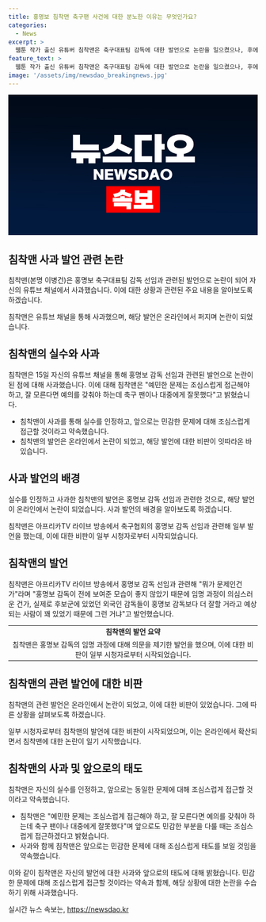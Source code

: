 ```yaml
---
title: 홍명보 침착맨 축구팬 사건에 대한 분노한 이유는 무엇인가요?
categories:
  - News
excerpt: >
  웹툰 작가 출신 유튜버 침착맨은 축구대표팀 감독에 대한 발언으로 논란을 일으켰으나, 후에 사과했다. 침착맨은 홍명보 감독 선임 과정을 비판하며 절차의 중요성을 부인했고, 이로 인해 온라인에서 비난을 받았다. 그러나 후에 민감한 문제는 조심스럽게 다뤄야 한다며 사과하고 조심할 것을 약속했다. (정리글)
feature_text: >
  웹툰 작가 출신 유튜버 침착맨은 축구대표팀 감독에 대한 발언으로 논란을 일으켰으나, 후에 사과했다. 침착맨은 홍명보 감독 선임 과정을 비판하며 절차의 중요성을 부인했고, 이로 인해 온라인에서 비난을 받았다. 그러나 후에 민감한 문제는 조심스럽게 다뤄야 한다며 사과하고 조심할 것을 약속했다. (정리글)
image: '/assets/img/newsdao_breakingnews.jpg'
---
```


<p><img src="/assets/img/newsdao_breakingnews.jpg" alt="firstkoreanews 속보" /></p>

<h2 data-ke-size="size26">침착맨 사과 발언 관련 논란</h2>

<p>침착맨(본명 이병건)은 홍명보 축구대표팀 감독 선임과 관련된 발언으로 논란이 되어 자신의 유튜브 채널에서 사과했습니다. 이에 대한 상황과 관련된 주요 내용을 알아보도록 하겠습니다.</p>

<p data-ke-size="size16">침착맨은 유튜브 채널을 통해 사과했으며, 해당 발언은 온라인에서 퍼지며 논란이 되었습니다.</p>

<h2 data-ke-size="size24">침착맨의 실수와 사과</h2>

<p>침착맨은 15일 자신의 유튜브 채널을 통해 홍명보 감독 선임과 관련된 발언으로 논란이 된 점에 대해 사과했습니다. 이에 대해 침착맨은 "예민한 문제는 조심스럽게 접근해야 하고, 잘 모른다면 예의를 갖춰야 하는데 축구 팬이나 대중에게 잘못했다"고 밝혔습니다.</p>

<ul>
  <li>침착맨이 사과를 통해 실수를 인정하고, 앞으로는 민감한 문제에 대해 조심스럽게 접근할 것이라고 약속했습니다.</li>
  <li>침착맨의 발언은 온라인에서 논란이 되었고, 해당 발언에 대한 비판이 잇따라온 바 있습니다.</li>
</ul>

<h2 data-ke-size="size24">사과 발언의 배경</h2>

<p>실수를 인정하고 사과한 침착맨의 발언은 홍명보 감독 선임과 관련한 것으로, 해당 발언이 온라인에서 논란이 되었습니다. 사과 발언의 배경을 알아보도록 하겠습니다.</p>

<p data-ke-size="size16">침착맨은 아프리카TV 라이브 방송에서 축구협회의 홍명보 감독 선임과 관련해 일부 발언을 했는데, 이에 대한 비판이 일부 시청자로부터 시작되었습니다.</p>

<h2 data-ke-size="size24">침착맨의 발언</h2>

<p>침착맨은 아프리카TV 라이브 방송에서 홍명보 감독 선임과 관련해 "뭐가 문제인건가"라며 "홍명보 감독이 전에 보여준 모습이 좋지 않았기 때문에 임명 과정이 의심스러운 건가, 실제로 후보군에 있었던 외국인 감독들이 홍명보 감독보다 더 잘할 거라고 예상되는 사람이 꽤 있었기 때문에 그런 거냐"고 발언했습니다.</p>

<table>
  <tr>
    <td style="text-align: center; height: 17px;"><b>침착맨의 발언 요약</b></td>
  </tr>
  <tr>
    <td style="text-align: center; height: 17px;">침착맨은 홍명보 감독의 임명 과정에 대해 의문을 제기한 발언을 했으며, 이에 대한 비판이 일부 시청자로부터 시작되었습니다.</td>
  </tr>
</table>

<h2 data-ke-size="size24">침착맨의 관련 발언에 대한 비판</h2>

<p>침착맨의 관련 발언은 온라인에서 논란이 되었고, 이에 대한 비판이 있었습니다. 그에 따른 상황을 살펴보도록 하겠습니다.</p>

<p data-ke-size="size16">일부 시청자로부터 침착맨의 발언에 대한 비판이 시작되었으며, 이는 온라인에서 확산되면서 침착맨에 대한 논란이 일기 시작했습니다.</p>

<h2 data-ke-size="size24">침착맨의 사과 및 앞으로의 태도</h2>

<p>침착맨은 자신의 실수를 인정하고, 앞으로는 동일한 문제에 대해 조심스럽게 접근할 것이라고 약속했습니다.</p>

<ul>
  <li>침착맨은 "예민한 문제는 조심스럽게 접근해야 하고, 잘 모른다면 예의를 갖춰야 하는데 축구 팬이나 대중에게 잘못했다"며 앞으로도 민감한 부분을 다룰 때는 조심스럽게 접근하겠다고 밝혔습니다.</li>
  <li>사과와 함께 침착맨은 앞으로는 민감한 문제에 대해 조심스럽게 태도를 보일 것임을 약속했습니다.</li>
</ul>

<p>이와 같이 침착맨은 자신의 발언에 대한 사과와 앞으로의 태도에 대해 밝혔습니다. 민감한 문제에 대해 조심스럽게 접근할 것이라는 약속과 함께, 해당 상황에 대한 논란을 수습하기 위해 사과했습니다.</p>
실시간 뉴스 속보는, <a href="https://newsdao.kr" rel="dofollow">https://newsdao.kr</a>


